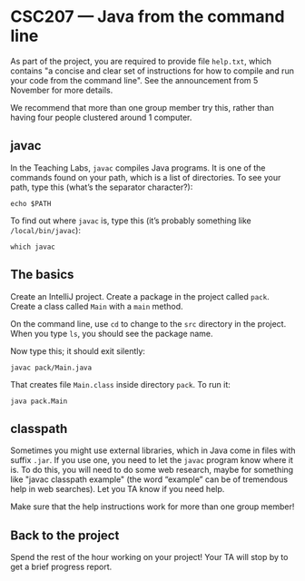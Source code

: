 # CSC207 — Java from the command line

As part of the project, you are required to provide file `help.txt`, which contains "a concise and clear set of instructions for how to compile and run your code from the command line". See the announcement from 5 November for more details.

We recommend that more than one group member try this, rather than having four people clustered around 1 computer.

## javac

In the Teaching Labs, `javac` compiles Java programs. It is one of the commands found on your path, which is a list of directories. To see your path, type this (what’s the separator character?):

    echo $PATH

To find out where `javac` is, type this (it’s probably something like `/local/bin/javac`):

    which javac

## The basics

Create an IntelliJ project. Create a package in the project called `pack`. Create a class called `Main` with a `main` method.

On the command line, use `cd` to change to the `src` directory in the project. When you type `ls`, you should see the package name.

Now type this; it should exit silently:

    javac pack/Main.java

That creates file `Main.class` inside directory `pack`. To run it:
  
    java pack.Main

## classpath

Sometimes you might use external libraries, which in Java come in files with suffix `.jar`. If you use one, you need to let the `javac` program know where it is. To do this, you will need to do some web research, maybe for something like "javac classpath example" (the word “example” can be of tremendous help in web searches). Let you TA know if you need help.

Make sure that the help instructions work for more than one group member!

## Back to the project

Spend the rest of the hour working on your project! Your TA will stop by to get a brief progress report.
